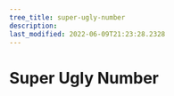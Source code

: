 ```yaml
---
tree_title: super-ugly-number
description: 
last_modified: 2022-06-09T21:23:28.2328
---
```


# Super Ugly Number

